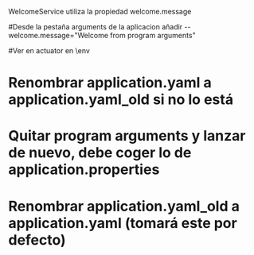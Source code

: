 WelcomeService utiliza la propiedad welcome.message

#Desde la pestaña arguments de la aplicacion añadir
--welcome.message="Welcome from program arguments"

#Ver en actuator en \env
# Renombrar application.yaml a application.yaml_old si no lo está

# Quitar program arguments y lanzar de nuevo, debe coger lo de application.properties

# Renombrar application.yaml_old a application.yaml (tomará este por defecto)